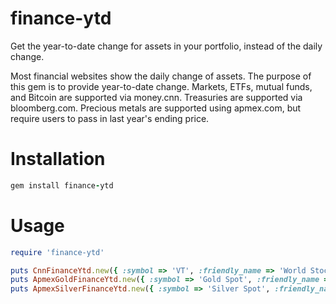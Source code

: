 # finance-ytd
Get the year-to-date change for assets in your portfolio, instead of the daily change.

Most financial websites show the daily change of assets. The purpose of this gem is to provide year-to-date change.  Markets, ETFs, mutual funds, and Bitcoin are supported via money.cnn.  Treasuries are supported via bloomberg.com.  Precious metals are supported using apmex.com, but require users to pass in last year's ending price.

# Installation
```ruby
gem install finance-ytd
```

# Usage
```ruby
require 'finance-ytd'

puts CnnFinanceYtd.new({ :symbol => 'VT', :friendly_name => 'World Stocks', :decimal_places => 0 }).to_s
puts ApmexGoldFinanceYtd.new({ :symbol => 'Gold Spot', :friendly_name => 'Gold', :decimal_places => 0, :price_last_year => 1063.70 }).to_s
puts ApmexSilverFinanceYtd.new({ :symbol => 'Silver Spot', :friendly_name => 'Silver', :decimal_places => 0, :price_last_year => 13.92 }).to_s
```
